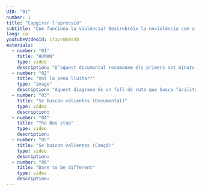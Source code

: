 ```yaml
---
UID: "01"
number: 1
title: "Capgirar l'opressió"
subtitle: "Com funciona la violència? Descrobreix la noviolència com a estratègia per deconstruir-la i transformar els conflictes."
lang: ca
youtubeVideoId: 1t3vrmKNsV8
materials:
  - number: "01"
    title: "HUMAN"
    type: video
    description: "D’aquest documental recomanem els primers set minuts, que mostren l’absoluta necessitat d’afrontar els conflictes a través del diàleg abans d’optar per accions noviolentes que desencallin la situació."
  - number: "02"
    title: "Val la pena lluitar?"
    type: "image"
    description: "Aquest diagrama és un full de ruta que busca facilitar el discerniment per avaluar si val la pena lluitar per un tema o no."
  - number: "03"
    title: "Se buscan valientes (Documental)"
    type: video
    description:
  - number: "04"
    title: "The Bus stop"
    type: video
    description:
  - number: "05"
    title: "Se buscan valientes (Cançó)"
    type: video
    description:
  - number: "06"
    title: "Dare to be different"
    type: video
    description:
---
```

